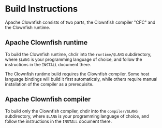 Build Instructions
==================

Apache Clownfish consists of two parts, the Clownfish compiler "CFC" and the
Clownfish runtime.

Apache Clownfish runtime
------------------------

To build the Clownfish runtime, chdir into the `runtime/$LANG` subdirectory,
where `$LANG` is your programming language of choice, and follow the
instructions in the `INSTALL` document there.

The Clownfish runtime build requires the Clownfish compiler.  Some host
language bindings will build it first automaticaly, while others require
manual installation of the compiler as a prerequisite.

Apache Clownfish compiler
-------------------------

To build only the Clownfish compiler, chdir into the `compiler/$LANG`
subdirectory, where `$LANG` is your programming language of choice, and follow
the instructions in the `INSTALL` document there.

